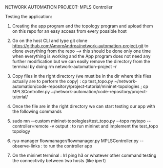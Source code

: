 NETWORK AUTOMATION PROJECT: MPLS Controller

Testing the application:

1) Creating the app program and the topology program and upload them on this repo for an easy access from every possible host

2) Go on the host CLI and type git clone https://github.com/AmoreAndrea/network-automation-project.git to clone everything from the repo
     --> this should be done only one time when everything is working and the App program does not need any further modification but we can easily remove the directory from the terminal by doing rm network-automation-project -r

3) Copy files in the right directory (we must be in the dir where this files actually are to perform the copy) : cp test_topo.py ~/network-automation/code-repository/project-tutorial/mininet-topologies ; cp MPLSController.py ~/network-automation/code-repository/project-tutorial/

4) Once the file are in the right directory we can start testing our app with the following commands

5) sudo mn --custom mininet-topologies/test_topo.py --topo mytopo --controller=remote -v output : to run mininet and implement the test_topo topology

6) ryu-manager flowmanager/flowmanager.py MPLSController.py --observe-links : to run the controller app

7) On the mininet terminal : h1 ping h3 or whatever other command testing the connectivity between two hosts (like iperf)
   
   
